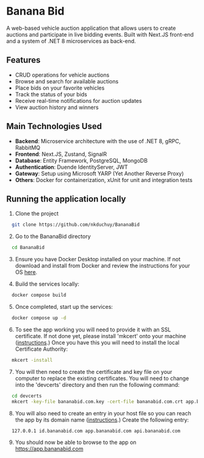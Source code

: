 
# Banana Bid

A web-based vehicle auction application that allows users to create auctions and participate in live bidding events. Built with Next.JS front-end and a system of .NET 8 microservices as back-end.

## Features

- CRUD operations for vehicle auctions
- Browse and search for available auctions
- Place bids on your favorite vehicles
- Track the status of your bids
- Receive real-time notifications for auction updates
- View auction history and winners

## Main Technologies Used

- **Backend**: Microservice architecture with the use of .NET 8, gRPC, RabbitMQ
- **Frontend**: Next.JS, Zustand, SignalR
- **Database**: Entity Framework, PostgreSQL, MongoDB
- **Authentication**: Duende IdentityServer, JWT
- **Gateway**: Setup using Microsoft YARP (Yet Another Reverse Proxy)
- **Others**: Docker for containerization, xUnit for unit and integration tests

## Running the application locally

1. Clone the project

```bash
  git clone https://github.com/nkduchuy/BananaBid
```

2. Go to the BananaBid directory

```bash
  cd BananaBid
```

3. Ensure you have Docker Desktop installed on your machine. If not download and install from Docker and review the instructions for your OS [here](https://docs.docker.com/desktop/).

4. Build the services locally:

```bash
  docker compose build
```

5. Once completed, start up the services:

```bash
  docker compose up -d
```

6. To see the app working you will need to provide it with an SSL certificate. If not done yet, please install 'mkcert' onto your machine ([instructions](https://github.com/FiloSottile/mkcert).) Once you have this you will need to install the local Certificate Authority:

```bash
  mkcert -install
```

7. You will then need to create the certificate and key file on your computer to replace the existing certificates. You will need to change into the 'devcerts' directory and then run the following command:

```bash
  cd devcerts
  mkcert -key-file bananabid.com.key -cert-file bananabid.com.crt app.bananabid.com api.bananabid.com id.bananabid.com

```

8. You will also need to create an entry in your host file so you can reach the app by its domain name ([instructions](https://phoenixnap.com/kb/how-to-edit-hosts-file-in-windows-mac-or-linux).) Create the following entry:

```bash
  127.0.0.1 id.bananabid.com app.bananabid.com api.bananabid.com
```

9. You should now be able to browse to the app on https://app.bananabid.com
